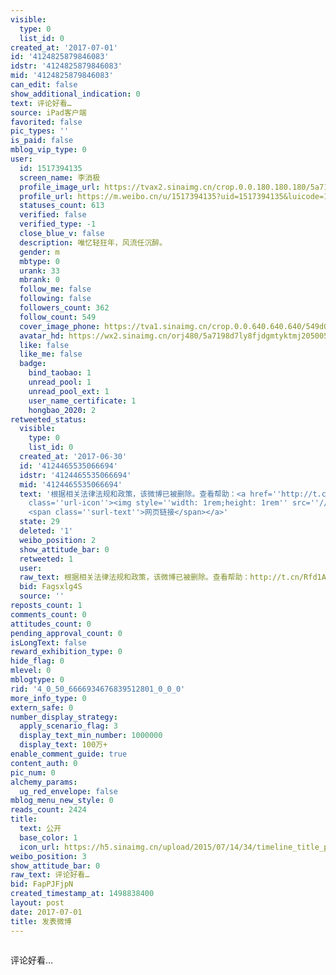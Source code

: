 ```yaml
---
visible:
  type: 0
  list_id: 0
created_at: '2017-07-01'
id: '4124825879846083'
idstr: '4124825879846083'
mid: '4124825879846083'
can_edit: false
show_additional_indication: 0
text: 评论好看…
source: iPad客户端
favorited: false
pic_types: ''
is_paid: false
mblog_vip_type: 0
user:
  id: 1517394135
  screen_name: 李消极
  profile_image_url: https://tvax2.sinaimg.cn/crop.0.0.180.180.180/5a7198d7ly8fjdgmtyktmj20500500so.jpg?KID=imgbed,tva&Expires=1606399421&ssig=Xcnm26Cvi6
  profile_url: https://m.weibo.cn/u/1517394135?uid=1517394135&luicode=10000011&lfid=2304131517394135_-_WEIBO_SECOND_PROFILE_WEIBO
  statuses_count: 613
  verified: false
  verified_type: -1
  close_blue_v: false
  description: 唯忆轻狂年，风流任沉醉。
  gender: m
  mbtype: 0
  urank: 33
  mbrank: 0
  follow_me: false
  following: false
  followers_count: 362
  follow_count: 549
  cover_image_phone: https://tva1.sinaimg.cn/crop.0.0.640.640.640/549d0121tw1egm1kjly3jj20hs0hsq4f.jpg
  avatar_hd: https://wx2.sinaimg.cn/orj480/5a7198d7ly8fjdgmtyktmj20500500so.jpg
  like: false
  like_me: false
  badge:
    bind_taobao: 1
    unread_pool: 1
    unread_pool_ext: 1
    user_name_certificate: 1
    hongbao_2020: 2
retweeted_status:
  visible:
    type: 0
    list_id: 0
  created_at: '2017-06-30'
  id: '4124465535066694'
  idstr: '4124465535066694'
  mid: '4124465535066694'
  text: '根据相关法律法规和政策，该微博已被删除。查看帮助：<a href=''http://t.cn/Rfd1A92'' data-hide=''''><span
    class=''url-icon''><img style=''width: 1rem;height: 1rem'' src=''//h5.sinaimg.cn/upload/2015/09/25/3/timeline_card_small_web_default.png''></span>
    <span class=''surl-text''>网页链接</span></a>'
  state: 29
  deleted: '1'
  weibo_position: 2
  show_attitude_bar: 0
  retweeted: 1
  user:
  raw_text: 根据相关法律法规和政策，该微博已被删除。查看帮助：http://t.cn/Rfd1A92
  bid: Fagsxlg4S
  source: ''
reposts_count: 1
comments_count: 0
attitudes_count: 0
pending_approval_count: 0
isLongText: false
reward_exhibition_type: 0
hide_flag: 0
mlevel: 0
mblogtype: 0
rid: '4_0_50_6666934676839512801_0_0_0'
more_info_type: 0
extern_safe: 0
number_display_strategy:
  apply_scenario_flag: 3
  display_text_min_number: 1000000
  display_text: 100万+
enable_comment_guide: true
content_auth: 0
pic_num: 0
alchemy_params:
  ug_red_envelope: false
mblog_menu_new_style: 0
reads_count: 2424
title:
  text: 公开
  base_color: 1
  icon_url: https://h5.sinaimg.cn/upload/2015/07/14/34/timeline_title_public_default.png
weibo_position: 3
show_attitude_bar: 0
raw_text: 评论好看…
bid: FapPJFjpN
created_timestamp_at: 1498838400
layout: post
date: 2017-07-01
title: 发表微博
---
```


![]()

评论好看…

